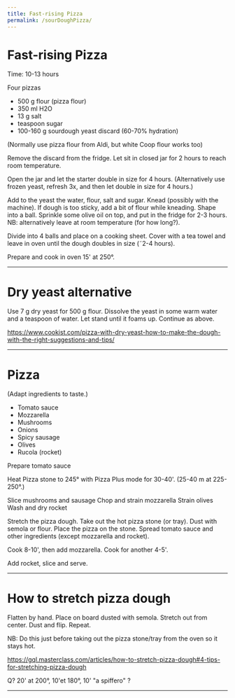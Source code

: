 ```yaml
---
title: Fast-rising Pizza
permalink: /sourDoughPizza/
---
```

# Fast-rising Pizza

Time: 10-13 hours

Four pizzas

- 500 g flour (pizza flour)
- 350 ml H2O
- 13 g salt
- teaspoon sugar
- 100-160 g sourdough yeast discard (60-70% hydration) 

(Normally use pizza flour from Aldi, but white Coop flour works too)

Remove the discard from the fridge.
Let sit in closed jar for 2 hours to reach room temperature.

Open the jar and let the starter double in size for 4 hours.
(Alternatively use frozen yeast, refresh 3x, and then let double in size for 4 hours.)

Add to the yeast the water, flour, salt and sugar. 
Knead (possibly with the machine).
If dough is too sticky, add a bit of flour while kneading. 
Shape into a ball. Sprinkle some olive oil on top, and put in the fridge for 2-3 hours.
NB: alternatively leave at room temperature (for how long?).

Divide into 4 balls and place on a cooking sheet.
Cover with a tea towel and leave in oven until the dough doubles in size (˜2-4 hours).

Prepare and cook in oven 15' at 250°.

---
# Dry yeast alternative

Use 7 g dry yeast for 500 g flour.
Dissolve the yeast in some warm water and a teaspoon of water.
Let stand until it foams up.
Continue as above.

https://www.cookist.com/pizza-with-dry-yeast-how-to-make-the-dough-with-the-right-suggestions-and-tips/

---
# Pizza

(Adapt ingredients to taste.)

- Tomato sauce
- Mozzarella
- Mushrooms
- Onions
- Spicy sausage
- Olives
- Rucola (rocket)

Prepare tomato sauce

Heat Pizza stone to 245° with Pizza Plus mode for 30-40'.
(25-40 m at 225-250°.)

Slice mushrooms and sausage
Chop and strain mozzarella
Strain olives
Wash and dry rocket

Stretch the pizza dough.
Take out the hot pizza stone (or tray). Dust with semola or flour.
Place the pizza on the stone.
Spread tomato sauce and other ingredients (except mozzarella and rocket).

Cook 8-10', then add mozzarella.
Cook for another 4-5'.

Add rocket, slice and serve.

---
# How to stretch pizza dough

Flatten by hand. Place on board dusted with semola.
Stretch out from center. Dust and flip. Repeat.

NB: Do this just before taking out the pizza stone/tray from the oven so it stays hot.

https://gql.masterclass.com/articles/how-to-stretch-pizza-dough#4-tips-for-stretching-pizza-dough

Q? 20' at 200°, 10'et 180°, 10' "a spiffero" ?

---
